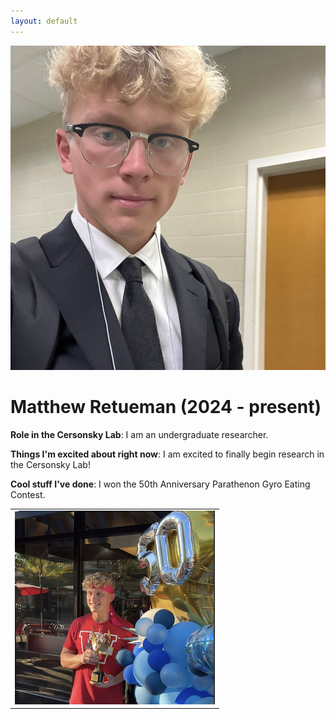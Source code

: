 ```yaml
---
layout: default
---
```


<!-- Replace `example_student` with your name -->
<img src="/assets/img/matthew_reuteman.png" alt="Placeholder Image" class="center" style="max-width: 100%">

<!-- Replace `Example Student` with your name and include your start date-->
# **Matthew Retueman (2024 - present)**

<!-- Choose your title -- feel free to be professionally silly -->
**Role in the Cersonsky Lab**: I am an undergraduate researcher.

<!-- Name at least one research topic amongst this list -->
**Things I'm excited about right now**: I am excited to finally begin research in the Cersonsky Lab!

<!-- Ultimately, we'll use this section to
     include papers and talks, and contributions
     But for now put whatever you want -->
**Cool stuff I've done**: I won the 50th Anniversary Parathenon Gyro Eating Contest.


<!-- If you have photos you would like to exhibit,
     save them as `/assets/member_images/your_name_photo_#.png`
     and replace example_student below -->

|      |
|:----:|
|![](/assets/img/matthew_reuteman_1.png) | 




